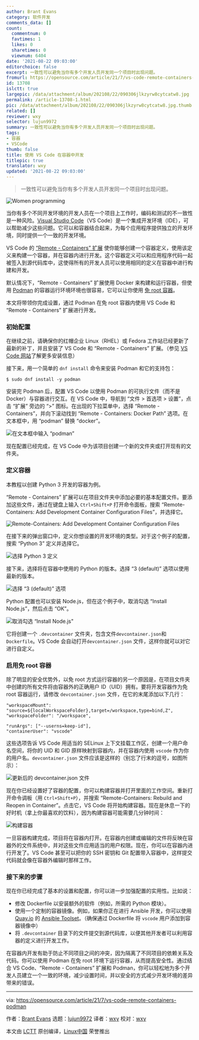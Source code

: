 ```yaml
---
author: Brant Evans
category: 软件开发
comments_data: []
count:
  commentnum: 0
  favtimes: 1
  likes: 0
  sharetimes: 0
  viewnum: 6404
date: '2021-08-22 09:03:00'
editorchoice: false
excerpt: 一致性可以避免当你有多个开发人员开发同一个项目时出现问题。
fromurl: https://opensource.com/article/21/7/vs-code-remote-containers-podman
id: 13708
islctt: true
largepic: /data/attachment/album/202108/22/090306jlkzyrw8cytcatw8.jpg
permalink: /article-13708-1.html
pic: /data/attachment/album/202108/22/090306jlkzyrw8cytcatw8.jpg.thumb.jpg
related: []
reviewer: wxy
selector: lujun9972
summary: 一致性可以避免当你有多个开发人员开发同一个项目时出现问题。
tags:
- 容器
- VSCode
thumb: false
title: 使用 VS Code 在容器中开发
titlepic: true
translator: wxy
updated: '2021-08-22 09:03:00'
---
```



> 
> 一致性可以避免当你有多个开发人员开发同一个项目时出现问题。
> 
> 
> 


![](/data/attachment/album/202108/22/090306jlkzyrw8cytcatw8.jpg "Women programming")


当你有多个不同开发环境的开发人员在一个项目上工作时，编码和测试的不一致性是一种风险。[Visual Studio Code](https://code.visualstudio.com/)（VS Code）是一个集成开发环境（IDE），可以帮助减少这些问题。它可以和容器结合起来，为每个应用程序提供独立的开发环境，同时提供一个一致的开发环境。


VS Code 的 [“Remote - Containers” 扩展](https://code.visualstudio.com/docs/remote/containers) 使你能够创建一个容器定义，使用该定义来构建一个容器，并在容器内进行开发。这个容器定义可以和应用程序代码一起被签入到源代码库中，这使得所有的开发人员可以使用相同的定义在容器中进行构建和开发。


默认情况下，“Remote - Containers” 扩展使用 Docker 来构建和运行容器，但使用 [Podman](https://podman.io/) 的容器运行环境环境也很容易，它可以让你使用 [免 root 容器](https://www.redhat.com/sysadmin/rootless-podman-makes-sense)。


本文将带领你完成设置，通过 Podman 在免 root 容器内使用 VS Code 和 “Remote - Containers” 扩展进行开发。


### 初始配置


在继续之前，请确保你的红帽企业 Linux（RHEL）或 Fedora 工作站已经更新了最新的补丁，并且安装了 VS Code 和 “Remote - Containers” 扩展。（参见 [VS Code 网站](https://code.visualstudio.com/)了解更多安装信息）


接下来，用一个简单的 `dnf install` 命令来安装 Podman 和它的支持包：



```
$ sudo dnf install -y podman

```

安装完 Podman 后，配置 VS Code 以使用 Podman 的可执行文件（而不是 Docker）与容器进行交互。在 VS Code 中，导航到 “文件 > 首选项 > 设置”，点击 “扩展” 旁边的 “>” 图标。在出现的下拉菜单中，选择 “Remote - Containers”，并向下滚动找到 “Remote - Containers: Docker Path” 选项。在文本框中，用 “podman” 替换 “docker”。


![在文本框中输入 “podman”](/data/attachment/album/202108/22/090353vvo7p5w8rp0rmuru.png "Enter \"podman\" in the text box")


现在配置已经完成，在 VS Code 中为该项目创建一个新的文件夹或打开现有的文件夹。


### 定义容器


本教程以创建 Python 3 开发的容器为例。


“Remote - Containers” 扩展可以在项目文件夹中添加必要的基本配置文件。要添加这些文件，通过在键盘上输入 `Ctrl+Shift+P` 打开命令面板，搜索 “Remote-Containers: Add Development Container Configuration Files”，并选择它。


![Remote-Containers: Add Development Container Configuration Files](/data/attachment/album/202108/22/090353p6bbnwb4swzutx9k.png "Remote-Containers: Add Development Container Configuration Files")


在接下来的弹出窗口中，定义你想设置的开发环境的类型。对于这个例子的配置，搜索 “Python 3” 定义并选择它。


![选择 Python 3 定义](/data/attachment/album/202108/22/090354bzaj4k49jjnxsky1.png "Select Python 3 definition")


接下来，选择将在容器中使用的 Python 的版本。选择 “3 (default)” 选项以使用最新的版本。


![选择 “3 (default)” 选项](/data/attachment/album/202108/22/090354tbjpglgf68fffbf8.png "Select the 3 (default) option")


Python 配置也可以安装 Node.js，但在这个例子中，取消勾选 “Install Node.js”，然后点击 “OK”。


![取消勾选 “Install Node.js"](/data/attachment/album/202108/22/090354kf3nfbpo9fnnp7nc.png "Uncheck \"Install Node.js\"")


它将创建一个 `.devcontainer` 文件夹，包含文件`devcontainer.json`和`Dockerfile`。VS Code 会自动打开`devcontainer.json` 文件，这样你就可以对它进行自定义。


### 启用免 root 容器


除了明显的安全优势外，以免 root 方式运行容器的另一个原因是，在项目文件夹中创建的所有文件将由容器外的正确用户 ID（UID）拥有。要将开发容器作为免 root 容器运行，请修改 `devcontainer.json` 文件，在它的末尾添加以下几行：



```
"workspaceMount": "source=${localWorkspaceFolder},target=/workspace,type=bind,Z",
"workspaceFolder": "/workspace",

"runArgs": ["--userns=keep-id"],
"containerUser": "vscode"

```

这些选项告诉 VS Code 用适当的 SELinux 上下文挂载工作区，创建一个用户命名空间，将你的 UID 和 GID 原样映射到容器内，并在容器内使用 `vscode` 作为你的用户名。`devcontainer.json` 文件应该是这样的（别忘了行末的逗号，如图所示）：


![更新后的 devcontainer.json 文件](/data/attachment/album/202108/22/090355oy456mfx06kik6zi.png "Updated devcontainer.json file")


现在你已经设置好了容器的配置，你可以构建容器并打开里面的工作空间。重新打开命令调板（用 `Ctrl+Shift+P`），并搜索 “Remote-Containers: Rebuild and Reopen in Container”。点击它，VS Code 将开始构建容器。现在是休息一下的好时机（拿上你最喜欢的饮料），因为构建容器可能需要几分钟时间：


![构建容器](/data/attachment/album/202108/22/090355lt2p1t8jbet14sje.png "Building the container")


一旦容器构建完成，项目将在容器内打开。在容器内创建或编辑的文件将反映在容器外的文件系统中，并对这些文件应用适当的用户权限。现在，你可以在容器内进行开发了。VS Code 甚至可以把你的 SSH 密钥和 Git 配置带入容器中，这样提交代码就会像在容器外编辑时那样工作。


### 接下来的步骤


现在你已经完成了基本的设置和配置，你可以进一步加强配置的实用性。比如说：


* 修改 Dockerfile 以安装额外的软件（例如，所需的 Python 模块）。
* 使用一个定制的容器镜像。例如，如果你正在进行 Ansible 开发，你可以使用 [Quay.io](http://Quay.io) 的 [Ansible Toolset](https://quay.io/repository/ansible/toolset)。（确保通过 Dockerfile 将 `vscode` 用户添加到容器镜像中）
* 将 `.devcontainer` 目录下的文件提交到源代码库，以便其他开发者可以利用容器的定义进行开发工作。


在容器内开发有助于防止不同项目之间的冲突，因为隔离了不同项目的依赖关系及代码。你可以使用 Podman 在免 root 环境下运行容器，从而提高安全性。通过结合 VS Code、“Remote - Containers” 扩展和 Podman，你可以轻松地为多个开发人员建立一个一致的环境，减少设置时间，并以安全的方式减少开发环境的差异带来的错误。




---


via: <https://opensource.com/article/21/7/vs-code-remote-containers-podman>


作者：[Brant Evans](https://opensource.com/users/branic) 选题：[lujun9972](https://github.com/lujun9972) 译者：[wxy](https://github.com/wxy) 校对：[wxy](https://github.com/wxy)


本文由 [LCTT](https://github.com/LCTT/TranslateProject) 原创编译，[Linux中国](https://linux.cn/) 荣誉推出